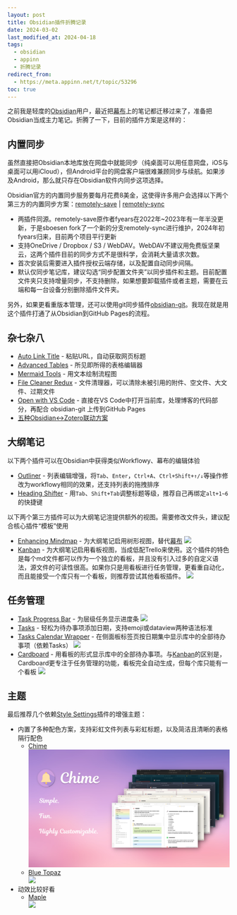 ```yaml
---
layout: post
title: Obsidian插件折腾记录
date: 2024-03-02
last_modified_at: 2024-04-18
tags:
  - obsidian
  - appinn
  - 折腾记录
redirect_from:
  - https://meta.appinn.net/t/topic/53296
toc: true
---
```


之前我是轻度的[Obsidian](https://obsidian.md)用户，最近把[幕布](https://mubu.com/)上的笔记都迁移过来了，准备把Obsidian当成主力笔记。折腾了一下，目前的插件方案是这样的：

## 内置同步

虽然直接把Obsidian本地库放在网盘中就能同步（纯桌面可以用任意网盘，iOS与桌面可以用iCloud），但Android平台的网盘客户端很难兼顾同步与续航。如果涉及Android，那么就只存在Obsidian软件内同步这项选择。

Obsidian官方的内置同步服务要每月花费8美金，这使得许多用户会选择以下两个第三方的内置同步方案：[remotely-save](https://obsidian.md/plugins?id=remotely-save) \| [remotely-sync](https://obsidian.md/plugins?id=remotely-secure)

- 两插件同源。remotely-save原作者fyears在2022年~2023年有一年半没更新，于是sboesen fork了一个新的分支remotely-sync进行维护，2024年初fyears归来，目前两个项目平行更新
- 支持OneDrive / Dropbox / S3 / WebDAV。WebDAV不建议用免费版坚果云，这两个插件目前的同步方式不是很科学，会消耗大量请求次数。
- 首次安装后需要进入插件授权云端存储，以及配置自动同步间隔。
- 默认仅同步笔记库，建议勾选“同步配置文件夹”以同步插件和主题。目前配置文件夹只支持增量同步，不支持删除，如果想要卸载插件或者主题，需要在云端和每一台设备分别删除插件文件夹。

另外，如果更看重版本管理，还可以使用git同步插件[obsidian-git](https://obsidian.md/plugins?id=obsidian-git)。我现在就是用这个插件打通了从Obsidian到GitHub Pages的流程。

## 杂七杂八

- [Auto Link Title](https://obsidian.md/plugins?id=obsidian-auto-link-title) - 粘贴URL，自动获取网页标题
- [Advanced Tables](https://obsidian.md/plugins?id=table-editor-obsidian) - 所见即所得的表格编辑器
- [Mermaid Tools](https://obsidian.md/plugins?id=mermaid-tools) - 用文本绘制流程图
- [File Cleaner Redux](https://obsidian.md/plugins?id=file-cleaner-redux) - 文件清理器，可以清除未被引用的附件、空文件、大文件、过期文件
- [Open with VS Code](https://obsidian.md/plugins?id=open-vscode) - 直接在VS Code中打开当前库，处理博客的代码部分，再配合 obsidian-git 上传到GitHub Pages
- [五种Obsidian<->Zotero联动方案](zotero#obsidian)

## 大纲笔记

以下两个插件可以在Obsidian中获得类似Workflowy、幕布的编辑体验

- [Outliner](https://obsidian.md/plugins?id=obsidian-outliner) - 列表编辑增强，将`Tab`、`Enter`，`Ctrl+A`、`Ctrl+Shift+↑/↓`等操作修改为workflowy相同的效果，还支持列表的拖拽排序
- [Heading Shifter](https://obsidian.md/plugins?id=obsidian-heading-shifter) - 用`Tab`、`Shift+Tab`调整标题等级，推荐自己再绑定`alt+1~6`的快捷键

以下两个第三方插件可以为大纲笔记渲提供额外的视图。需要修改文件头，建议配合核心插件“模板”使用

- [Enhancing Mindmap](https://obsidian.md/plugins?id=obsidian-enhancing-mindmap) - 为大纲笔记启用树形视图，替代[幕布](https://mubu.com)
   ![](https://user-images.githubusercontent.com/18719494/124454742-63ec8580-ddbb-11eb-8da0-7cd44f38a225.gif)
- [Kanban](https://obsidian.md/plugins?id=obsidian-kanban) - 为大纲笔记启用看板视图，当成低配Trello来使用。这个插件的特色是每个md文件都可以作为一个独立的看板，并且没有引入过多的自定义语法，源文件的可读性很高。如果你只是用看板进行任务管理，更看重自动化，而且能接受一个库只有一个看板，则推荐尝试其他看板插件。
   ![](https://github.com/mgmeyers/obsidian-kanban/raw/main/src/docs/Assets/Screen%20Shot%202021-09-16%20at%2012.58.22%20PM.png)

## 任务管理

- [Task Progress Bar](https://obsidian.md/plugins?id=obsidian-task-progress-bar) - 为层级任务显示进度条
  ![](https://github.com/Quorafind/Obsidian-Task-Progress-Bar/raw/master/media/example.gif)
- [Tasks](https://obsidian.md/plugins?id=obsidian-tasks-plugin) - 轻松为待办事项添加日期，支持emoji或dataview两种语法标准
- [Tasks Calendar Wrapper](https://obsidian.md/plugins?id=tasks-calendar-wrapper) - 在侧面板标签页按日期集中显示库中的全部待办事项（依赖Tasks）
   ![](https://github.com/Leonezz/obsidian-tasks-calendar-wrapper/raw/master/imgs/quick_entry.png)
- [Cardboard](https://obsidian.md/plugins?id=tasks-calendar-wrapper) - 用看板的形式显示库中的全部待办事项。与[Kanban](https://obsidian.md/plugins?id=obsidian-kanban)的区别是，Cardboard更专注于任务管理的功能，看板完全自动生成，但每个库只能有一个看板
  ![](https://github.com/roovo/obsidian-card-board/raw/main/images/dateBoard.png?raw=true)

## 主题

最后推荐几个依赖[Style Settings](https://obsidian.md/plugins?id=obsidian-style-settings)插件的增强主题：

- 内置了多种配色方案，支持彩虹文件列表与彩虹标题，以及简洁且清晰的表格隔行配色
	- [Chime](https://github.com/Bluemoondragon07/chime-theme)<br>![](https://github.com/Bluemoondragon07/chime-theme/raw/main/Screenshots/Showcase.png)
	- [Blue Topaz](https://github.com/PKM-er/Blue-Topaz_Obsidian-css)<br>![](https://raw.githubusercontent.com/PKM-er/Blue-Topaz_Obsidian-css/master/preview_Blue%20Topaz.png)
- 动效比较好看
	- [Maple](https://github.com/subframe7536/obsidian-theme-maple)<br>![](https://github.com/subframe7536/obsidian-theme-maple/raw/main/img/screenshot_source.webp)
